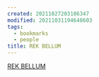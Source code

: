 ```yaml
---
created: 20211027203106347
modified: 20211031194648603
tags:
  - bookmarks
  - people
title: REK BELLUM
---
```


[REK BELLUM](https://kokorobot.ca/site/home.html)